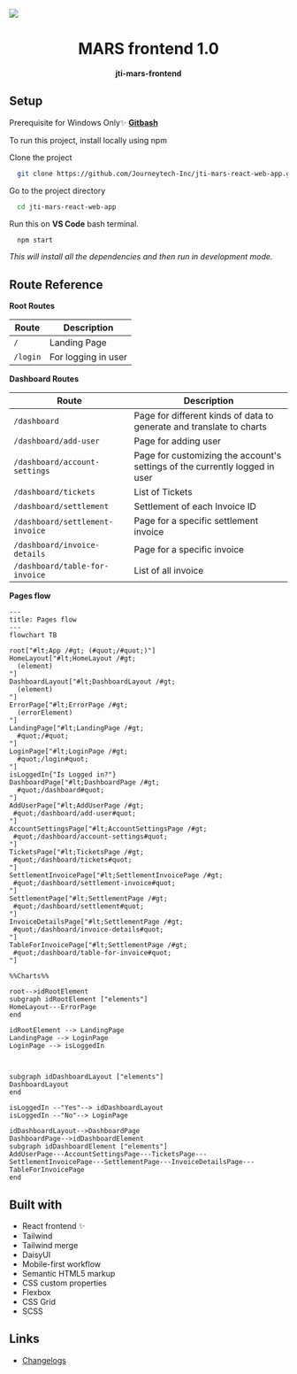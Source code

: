 ![][banner-url]

<div align="center">

# MARS frontend 1.0

**jti-mars-frontend**

</div>

## Setup

Prerequisite for Windows Only✨
[**Gitbash**][gitbash-url]

To run this project, install locally using npm

Clone the project

```bash
  git clone https://github.com/Journeytech-Inc/jti-mars-react-web-app.git
```

Go to the project directory

```bash
  cd jti-mars-react-web-app
```

Run this on **VS Code** bash terminal.

```bash
  npm start
```

_This will install all the dependencies and then run in development mode._

## Route Reference

**Root Routes**

| Route    | Description         |
| -------- | ------------------- |
| `/`      | Landing Page        |
| `/login` | For logging in user |

**Dashboard Routes**

| Route                           | Description                                                                 |
| ------------------------------- | --------------------------------------------------------------------------- |
| `/dashboard`                    | Page for different kinds of data to generate and translate to charts        |
| `/dashboard/add-user`           | Page for adding user                                                        |
| `/dashboard/account-settings`   | Page for customizing the account's settings of the currently logged in user |
| `/dashboard/tickets`            | List of Tickets                                                             |
| `/dashboard/settlement`         | Settlement of each Invoice ID                                               |
| `/dashboard/settlement-invoice` | Page for a specific settlement invoice                                      |
| `/dashboard/invoice-details`    | Page for a specific invoice                                                 |
| `/dashboard/table-for-invoice`  | List of all invoice                                                         |

**Pages flow**

```mermaid
---
title: Pages flow
---
flowchart TB

root["#lt;App /#gt; (#quot;/#quot;)"]
HomeLayout["#lt;HomeLayout /#gt;
  (element)
"]
DashboardLayout["#lt;DashboardLayout /#gt;
  (element)
"]
ErrorPage["#lt;ErrorPage /#gt;
  (errorElement)
"]
LandingPage["#lt;LandingPage /#gt;
  #quot;/#quot;
"]
LoginPage["#lt;LoginPage /#gt;
  #quot;/login#quot;
"]
isLoggedIn{"Is Logged in?"}
DashboardPage["#lt;DashboardPage /#gt;
  #quot;/dashboard#quot;
"]
AddUserPage["#lt;AddUserPage /#gt;
 #quot;/dashboard/add-user#quot;
"]
AccountSettingsPage["#lt;AccountSettingsPage /#gt;
 #quot;/dashboard/account-settings#quot;
"]
TicketsPage["#lt;TicketsPage /#gt;
 #quot;/dashboard/tickets#quot;
"]
SettlementInvoicePage["#lt;SettlementInvoicePage /#gt;
 #quot;/dashboard/settlement-invoice#quot;
"]
SettlementPage["#lt;SettlementPage /#gt;
 #quot;/dashboard/settlement#quot;
"]
InvoiceDetailsPage["#lt;SettlementPage /#gt;
 #quot;/dashboard/invoice-details#quot;
"]
TableForInvoicePage["#lt;SettlementPage /#gt;
 #quot;/dashboard/table-for-invoice#quot;
"]

%%Charts%%

root-->idRootElement
subgraph idRootElement ["elements"]
HomeLayout---ErrorPage
end

idRootElement --> LandingPage
LandingPage --> LoginPage
LoginPage --> isLoggedIn



subgraph idDashboardLayout ["elements"]
DashboardLayout
end

isLoggedIn --"Yes"--> idDashboardLayout
isLoggedIn --"No"--> LoginPage

idDashboardLayout-->DashboardPage
DashboardPage-->idDashboardElement
subgraph idDashboardElement ["elements"]
AddUserPage---AccountSettingsPage---TicketsPage---SettlementInvoicePage---SettlementPage---InvoiceDetailsPage---TableForInvoicePage
end
```

## Built with

-   React frontend ✨
-   Tailwind
-   Tailwind merge
-   DaisyUI
-   Mobile-first workflow
-   Semantic HTML5 markup
-   CSS custom properties
-   Flexbox
-   CSS Grid
-   SCSS

## Links

-   [Changelogs][changelogs-anton-url]

[banner-url]: https://raw.githubusercontent.com/A14313/jti-mars-react-web-app-images/main/images/mars-banner.jpg
[gitbash-url]: https://gitforwindows.org/
[changelogs-anton-url]: https://github.com/Journeytech-Inc/jti-mars-react-web-app/blob/main/changelogs.md
